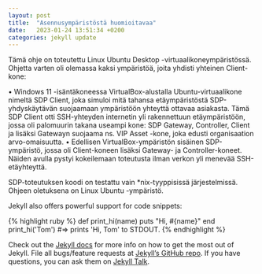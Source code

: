 ```yaml
---
layout: post
title:  "Asennusympäristöstä huomioitavaa"
date:   2023-01-24 13:51:34 +0200
categories: jekyll update
---
```

Tämä ohje on toteutettu Linux Ubuntu Desktop -virtuaalikoneympäristössä. Ohjetta varten oli olemassa kaksi ympäristöä, joita yhdisti yhteinen Client-kone:

•	Windows 11 -isäntäkoneessa VirtualBox-alustalla Ubuntu-virtuaalikone nimeltä SDP Client, joka simuloi mitä tahansa etäympäristöstä SDP-yhdyskäytävän suojaamaan ympäristöön yhteyttä ottavaa asiakasta. Tämä SDP Client otti SSH-yhteyden internetin yli rakennettuun etäympäristöön, jossa oli palomuurin takana useampi kone: SDP Gateway, Controller, Client ja lisäksi Gatewayn suojaama ns. VIP Asset -kone, joka edusti organisaation arvo-omaisuutta.
•	Edellisen VirtualBox-ympäristön sisäinen SDP-ympäristö, jossa oli Client-koneen lisäksi Gateway- ja Controller-koneet. Näiden avulla pystyi kokeilemaan toteutusta ilman verkon yli menevää SSH-etäyhteyttä.

SDP-toteutuksen koodi on testattu vain *nix-tyyppisissä järjestelmissä. Ohjeen oletuksena on Linux Ubuntu -ympäristö.



Jekyll also offers powerful support for code snippets:

{% highlight ruby %}
def print_hi(name)
  puts "Hi, #{name}"
end
print_hi('Tom')
#=> prints 'Hi, Tom' to STDOUT.
{% endhighlight %}

Check out the [Jekyll docs][jekyll-docs] for more info on how to get the most out of Jekyll. File all bugs/feature requests at [Jekyll’s GitHub repo][jekyll-gh]. If you have questions, you can ask them on [Jekyll Talk][jekyll-talk].

[jekyll-docs]: https://jekyllrb.com/docs/home
[jekyll-gh]:   https://github.com/jekyll/jekyll
[jekyll-talk]: https://talk.jekyllrb.com/